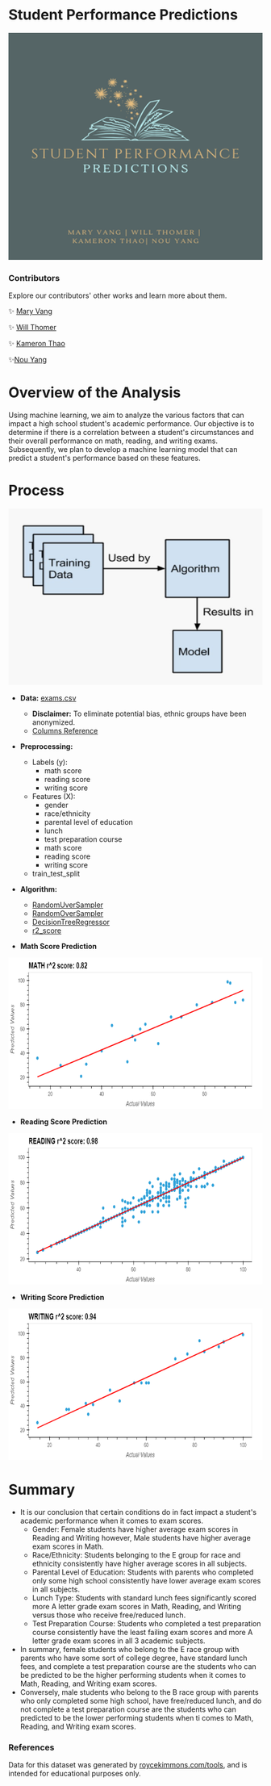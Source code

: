 # Student Performance Predictions

<!-- ![](Images/Group1.png) -->
<p align="center">
    <img src="Images/Group1.png" alt="Group Image" width="700"
    height="450">
</p>

### Contributors 
Explore our contributors' other works and learn more about them. 

&#10024; [Mary Vang](https://github.com/Vang59)

&#10024; [Will Thomer](https://github.com/Siskeaux)

&#10024; [Kameron Thao](https://github.com/KThao17)

&#10024;[Nou Yang](https://github.com/nouyang0620)

# Overview of the Analysis
Using machine learning, we aim to analyze the various factors that can impact a high school student's academic performance. Our objective is to determine if there is a correlation between a student's circumstances and their overall performance on math, reading, and writing exams. Subsequently, we plan to develop a machine learning model that can predict a student's performance based on these features. 

#  Process 
<p align="center">
    <img src="Images/ml.jpg" alt="Group Image" width="650" height="350">
</p>

* **Data:** [exams.csv](Resources/Student_DataType_Conversion.csv)
    * **Disclaimer:** To eliminate potential bias, ethnic groups have been anonymized. 
    * [Columns Reference](Images/NumericConversionReference.png)

* **Preprocessing:**
    * Labels (y): 
        * math score
        * reading score
        * writing score
    * Features (X):
        * gender
        * race/ethnicity
        * parental level of education
        * lunch
        * test preparation course
        * math score
        * reading score
        * writing score
    * train_test_split 
* **Algorithm:**
    * [RandomUverSampler](https://imbalanced-learn.org/dev/references/generated/imblearn.under_sampling.RandomUnderSampler.html)
    * [RandomOverSampler](https://imbalanced-learn.org/dev/references/generated/imblearn.over_sampling.RandomOverSampler.html)
    * [DecisionTreeRegressor](https://scikit-learn.org/stable/modules/generated/sklearn.tree.DecisionTreeRegressor.html)
    * [r2_score](https://scikit-learn.org/stable/modules/generated/sklearn.metrics.r2_score.html)

* **Math Score Prediction**
<p align="center">
    <img src="Images/math.png" alt="Group Image" width="600" height="300">
</p>

* **Reading Score Prediction**
<p align="center">
    <img src="Images/reading.png" alt="Group Image" width="600" height="300">
</p>

* **Writing Score Prediction**
<p align="center">
    <img src="Images/writing.png" alt="Group Image" width="600" height="300">
</p>

# Summary

* It is our conclusion that certain conditions do in fact impact a student's academic performance when it comes to exam scores. 
    * Gender: Female students have higher average exam scores in Reading and Writing however, Male students have higher average exam scores in Math.
    * Race/Ethnicity: Students belonging to the E group for race and ethnicity consistently have higher average scores in all subjects.
    * Parental Level of Education: Students with parents who completed only some high school consistently have lower average exam scores in all subjects.
    * Lunch Type: Students with standard lunch fees significantly scored more A letter grade exam scores in Math, Reading, and Writing versus those who receive free/reduced lunch.
    * Test Preparation Course: Students who completed a test preparation course consistently have the least failing exam scores and more A letter grade exam scores in all 3 academic subjects. 
* In summary, female students who belong to the E race group with parents who have some sort of college degree, have standard lunch fees, and complete a test preparation course are the students who can be predicted to be the higher performing students when it comes to Math, Reading, and Writing exam scores. 
* Conversely, male students who belong to the B race group with parents who only completed some high school, have free/reduced lunch, and do not complete a test preparation course are the students who can predicted to be the lower performing students when ti comes to Math, Reading, and Writing exam scores.

### References
Data for this dataset was generated by [roycekimmons.com/tools](http://roycekimmons.com/tools), and is intended for educational purposes only. 